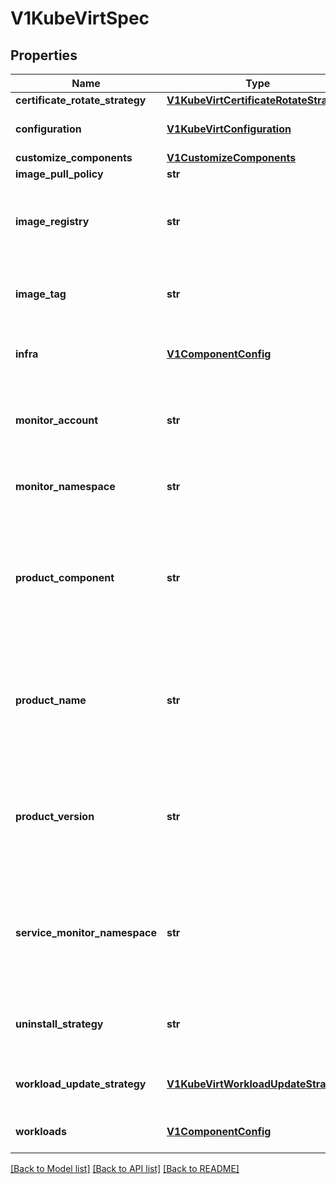 # V1KubeVirtSpec

## Properties
Name | Type | Description | Notes
------------ | ------------- | ------------- | -------------
**certificate_rotate_strategy** | [**V1KubeVirtCertificateRotateStrategy**](V1KubeVirtCertificateRotateStrategy.md) |  | [optional] 
**configuration** | [**V1KubeVirtConfiguration**](V1KubeVirtConfiguration.md) | holds kubevirt configurations. same as the virt-configMap | [optional] 
**customize_components** | [**V1CustomizeComponents**](V1CustomizeComponents.md) |  | [optional] 
**image_pull_policy** | **str** | The ImagePullPolicy to use. | [optional] 
**image_registry** | **str** | The image registry to pull the container images from Defaults to the same registry the operator&#39;s container image is pulled from. | [optional] 
**image_tag** | **str** | The image tag to use for the continer images installed. Defaults to the same tag as the operator&#39;s container image. | [optional] 
**infra** | [**V1ComponentConfig**](V1ComponentConfig.md) | selectors and tolerations that should apply to KubeVirt infrastructure components | [optional] 
**monitor_account** | **str** | The name of the Prometheus service account that needs read-access to KubeVirt endpoints Defaults to prometheus-k8s | [optional] 
**monitor_namespace** | **str** | The namespace Prometheus is deployed in Defaults to openshift-monitor | [optional] 
**product_component** | **str** | Designate the apps.kubevirt.io/component label for KubeVirt components. Useful if KubeVirt is included as part of a product. If ProductComponent is not specified, the component label default value is kubevirt. | [optional] 
**product_name** | **str** | Designate the apps.kubevirt.io/part-of label for KubeVirt components. Useful if KubeVirt is included as part of a product. If ProductName is not specified, the part-of label will be omitted. | [optional] 
**product_version** | **str** | Designate the apps.kubevirt.io/version label for KubeVirt components. Useful if KubeVirt is included as part of a product. If ProductVersion is not specified, KubeVirt&#39;s version will be used. | [optional] 
**service_monitor_namespace** | **str** | The namespace the service monitor will be deployed  When ServiceMonitorNamespace is set, then we&#39;ll install the service monitor object in that namespace otherwise we will use the monitoring namespace. | [optional] 
**uninstall_strategy** | **str** | Specifies if kubevirt can be deleted if workloads are still present. This is mainly a precaution to avoid accidental data loss | [optional] 
**workload_update_strategy** | [**V1KubeVirtWorkloadUpdateStrategy**](V1KubeVirtWorkloadUpdateStrategy.md) | WorkloadUpdateStrategy defines at the cluster level how to handle automated workload updates | [optional] 
**workloads** | [**V1ComponentConfig**](V1ComponentConfig.md) | selectors and tolerations that should apply to KubeVirt workloads | [optional] 

[[Back to Model list]](../README.md#documentation-for-models) [[Back to API list]](../README.md#documentation-for-api-endpoints) [[Back to README]](../README.md)


